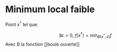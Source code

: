 # Minimum local faible
Point $x^*$ tel que:

$$
\exists \varepsilon > 0,\ f(x^*) = \min_{B(x^*, \varepsilon)} f
$$
Avec $B$ la fonction [[boule ouverte]]